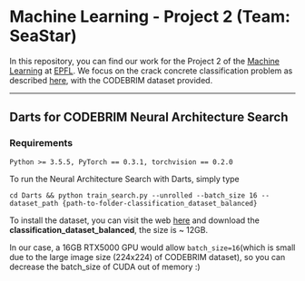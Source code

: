# Machine Learning - Project 2 (Team: SeaStar)

In this repository, you can find our work for the Project 2 of the [Machine Learning](https://github.com/epfml/ML_course) at [EPFL](http://epfl.ch). We focus on the crack concrete classification problem as described [here](https://zenodo.org/record/2620293#.YZTqbr3MJqt), with the CODEBRIM dataset provided.

---
## Darts for CODEBRIM Neural Architecture Search


### Requirements
`Python >= 3.5.5, PyTorch == 0.3.1, torchvision == 0.2.0`

To run the Neural Architecture Search with Darts, simply type

`cd Darts && python train_search.py --unrolled --batch_size 16 --dataset_path {path-to-folder-classification_dataset_balanced} `

To install the dataset, you can visit the web [here](https://zenodo.org/record/2620293#.YZTqbr3MJqt) and download the **classification_dataset_balanced**, the size is ~ 12GB.



In our case, a 16GB RTX5000 GPU would allow `batch_size=16`(which is small due to the large image size (224x224) of CODEBRIM dataset), so you can decrease the batch_size of CUDA out of memory :)
